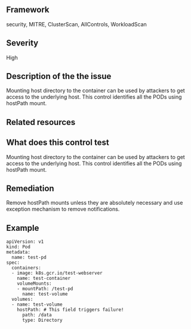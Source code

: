 ## Framework
security, MITRE, ClusterScan, AllControls, WorkloadScan
 
## Severity
High

## Description of the the issue
Mounting host directory to the container can be used by attackers to get access to the underlying host. This control identifies all the PODs using hostPath mount.
 
## Related resources

## What does this control test
Mounting host directory to the container can be used by attackers to get access to the underlying host. This control identifies all the PODs using hostPath mount.
 
## Remediation
Remove hostPath mounts unless they are absolutely necessary and use exception mechanism to remove notifications.
 
## Example
```
apiVersion: v1
kind: Pod
metadata:
  name: test-pd
spec:
  containers:
  - image: k8s.gcr.io/test-webserver
    name: test-container
    volumeMounts:
    - mountPath: /test-pd
      name: test-volume
  volumes:
  - name: test-volume
    hostPath: # This field triggers failure!
      path: /data
      type: Directory

```
